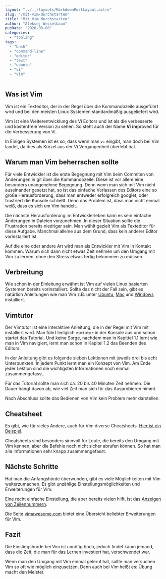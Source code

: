 ```yaml
---
layout: "../../layouts/MarkdownPostLayout.astro"
slug: "/mit-vim-durchstarten"  
title: "Mit Vim durchstarten"
author: "Aleksej Wesselbaum"
pubDate: "2020-03-08"
categories: 
  - "tooling"
tags: 
  - "bash"
  - "command-line"
  - "editor"
  - "text"
  - "ubuntu"
  - "vi"
  - "vim"
---
```


## Was ist Vim

Vim ist ein Texteditor, der in der Regel über die Kommandozeile ausgeführt wird und bei den meisten Linux Systemen standardmäßig ausgeliefert wird.

Vim ist eine Weiterentwicklung des Vi Editors und ist als die verbesserte und kostenfreie Version zu sehen. So steht auch der Name **V**i **im**proved für die Verbesserung von Vi.

In Einigen Systemen ist es so, dass wenn man `vi` eingibt, man doch bei Vim landet, da dies als Kürzel aus der Vi Vergangenheit überlebt hat.

## Warum man Vim beherrschen sollte

Für viele Entwickler ist die erste Begegnung mit Vim beim Commiten von Änderungen in git über die Kommandozeile. Diese ist vor allem eine besonders unangenehme Begegnung. Denn wenn man sich mit Vim nicht auseinander gesetzt hat, so ist das einfache Verlassen des Editors eine so große Herausforderung, dass man entweder erfolgreich googlet, oder frustriert die Konsole schließt. Denn das Problem ist, dass man nicht einmal weiß, dass es sich um Vim handelt.

Die nächste Herausforderung im Entwicklerleben kann es sein einfache Änderungen in Dateien vorzunehmen. In dieser Situation sollte die Frustration bereits niedriger sein. Man wählt gezielt Vim als Texteditor für diese Aufgabe. Manchmal alleine aus dem Grund, dass kein anderer Editor vorinstalliert ist.

Auf die eine oder andere Art wird man als Entwickler mit Vim in Kontakt kommen. Warum sich dann nicht etwas Zeit nehmen um den Umgang mit Vim zu lernen, ohne den Stress etwas fertig bekommen zu müssen.

## Verbreitung

Wie schon in der Einleitung erwähnt ist Vim auf vielen Linux basierten Systemen bereits vorinstalliert. Sollte das nicht der Fall sein, gibt es natürlich Anleitungen wie man Vim z.B. unter [Ubuntu](https://linuxhandbook.com/install-vim-ubuntu/), [Mac](https://sourabhbajaj.com/mac-setup/Vim/README.html) und [Windows](https://www.thewindowsclub.com/install-vim-text-editor-on-windows) installiert.

## Vimtutor

Der Vimtutor ist eine Interaktive Anleitung, die in der Regel mit Vim mit installiert wird. Man führt lediglich `vimtutor` in der Konsole aus und schon startet das Tutorial. Und keine Sorge, nachdem man in Kapittel 1.1 lernt wie man in Vim navigiert, lernt man schon in Kapitel 1.2 das Beenden des Editors.

In der Anleitung gibt es folgende sieben Lektionen mit jeweils drei bis acht Unterpunkten. In jedem Punkt lernt man ein Konzept von Vim. Am Ende jeder Lektion sind die wichtigsten Informationen noch einmal zusammengefasst.

Für das Tutorial sollte man sich ca. 20 bis 40 Minuten Zeit nehmen. Die Dauer hängt davon ab, wie viel Zeit man sich für das Ausprobieren nimmt.

Nach Abschluss sollte das Bedienen von Vim kein Problem mehr darstellen.

## Cheatsheet

Es gibt, wie für vieles Andere, auch für Vim diverse Cheatsheets. [Hier ist ein Beispiel](https://vim.rtorr.com/).

Cheatsheets sind besonders sinnvoll für Leute, die bereits den Umgang mit Vim kennen, aber die Befehle noch nicht sicher abrufen können. So hat man alle Informationen sehr knapp zusammengefasst.

## Nächste Schritte

Hat man die Anfangshürde überwunden, gibt es viele Möglichkeiten mit Vim weiterzumachen. Es gibt unzählige Einstellungsmöglichkeiten und Erweiterungen für Vim.

Eine recht einfache Einstellung, die aber bereits vielen hilft, ist das [Anzeigen von Zeilennummern](https://vim.fandom.com/wiki/Display_line_numbers).

Die Seite [vimawesome.com](https://vimawesome.com) bietet eine Übersicht beliebter Erweiterungen für Vim.

## Fazit

Die Einstiegshürde bei Vim ist unnötig hoch, jedoch findet kaum jemand, dass die Zeit, die man für das Lernen investiert hat, verschwendet war.

Wenn man den Umgang mit Vim einmal gelernt hat, sollte man versuchen Vim so oft wie möglich einzusetzen. Denn auch bei Vim heißt es: Übung macht den Meister.
